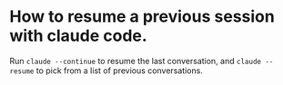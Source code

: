 # How to resume a previous session with claude code.

Run `claude --continue` to resume the last conversation, and `claude --resume` to pick from a list of previous conversations.